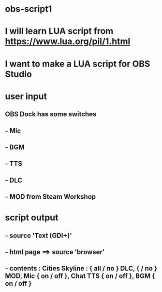 # obs-script1
# I will learn LUA script from https://www.lua.org/pil/1.html
# I want to make a LUA script for OBS Studio
# user input
## OBS Dock has some switches
## - Mic
## - BGM
## - TTS
## - DLC
## - MOD from Steam Workshop
# script output
## - source 'Text (GDI+)'
## - html page ==> source 'browser'
## - contents : Cities Skyline : { all / no } DLC, { / no } MOD, Mic { on / off }, Chat TTS { on / off }, BGM { on / off }
 